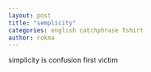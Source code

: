 ```yaml
---
layout: post
title: "semplicity"
categories: english catchphrase Tshirt
author: rokma
---
```

simplicity is confusion first victim
